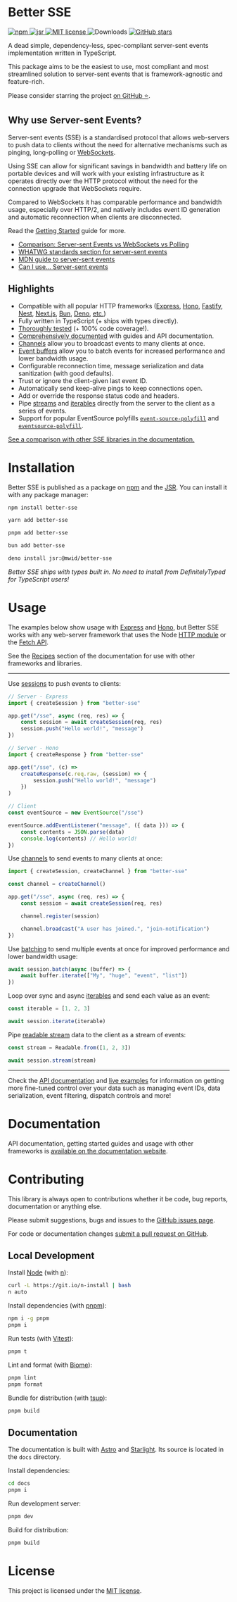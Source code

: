# Better SSE

<p>
    <a href="https://www.npmjs.com/package/better-sse">
        <img src="https://img.shields.io/npm/v/better-sse?color=blue&style=flat-square" alt="npm" />
    </a>
    <a href="https://jsr.io/@mwid/better-sse">
        <img src="https://jsr.io/badges/@mwid/better-sse" alt="jsr" />
    </a>
    <a href="https://github.com/MatthewWid/better-sse/blob/master/LICENSE">
        <img src="https://img.shields.io/npm/l/better-sse?color=green&style=flat-square" alt="MIT license" />
    </a>
	<img src="https://img.shields.io/npm/dt/better-sse?color=grey&style=flat-square" alt="Downloads" />
	<a href="https://github.com/MatthewWid/better-sse">
        <img src="https://img.shields.io/github/stars/MatthewWid/better-sse?style=social" alt="GitHub stars" />
    </a>
</p>

A dead simple, dependency-less, spec-compliant server-sent events implementation written in TypeScript.

This package aims to be the easiest to use, most compliant and most streamlined solution to server-sent events that is framework-agnostic and feature-rich.

Please consider starring the project [on GitHub ⭐](https://github.com/MatthewWid/better-sse).

## Why use Server-sent Events?

Server-sent events (SSE) is a standardised protocol that allows web-servers to push data to clients without the need for alternative mechanisms such as pinging, long-polling or [WebSockets](https://developer.mozilla.org/en-US/docs/Web/API/WebSockets_API).

Using SSE can allow for significant savings in bandwidth and battery life on portable devices and will work with your existing infrastructure as it operates directly over the HTTP protocol without the need for the connection upgrade that WebSockets require.

Compared to WebSockets it has comparable performance and bandwidth usage, especially over HTTP/2, and natively includes event ID generation and automatic reconnection when clients are disconnected.

Read the [Getting Started](https://matthewwid.github.io/better-sse/guides/getting-started/) guide for more.

* [Comparison: Server-sent Events vs WebSockets vs Polling](https://medium.com/dailyjs/a-comparison-between-websockets-server-sent-events-and-polling-7a27c98cb1e3)
* [WHATWG standards section for server-sent events](https://html.spec.whatwg.org/multipage/server-sent-events.html)
* [MDN guide to server-sent events](https://developer.mozilla.org/en-US/docs/Web/API/Server-sent_events)
* [Can I use... Server-sent events](https://caniuse.com/eventsource)

## Highlights

* Compatible with all popular HTTP frameworks ([Express](https://nodejs.org/api/http.html), [Hono](https://hono.dev/), [Fastify](https://fastify.dev/), [Nest](https://nestjs.com/), [Next.js](https://nextjs.org/), [Bun](https://bun.sh/docs/api/http), [Deno](https://docs.deno.com/runtime/fundamentals/http_server/), [etc.](https://matthewwid.github.io/better-sse/reference/recipes/))
* Fully written in TypeScript (+ ships with types directly).
* [Thoroughly tested](./src/Session.test.ts) (+ 100% code coverage!).
* [Comprehensively documented](https://matthewwid.github.io/better-sse) with guides and API documentation.
* [Channels](https://matthewwid.github.io/better-sse/guides/channels) allow you to broadcast events to many clients at once.
* [Event buffers](https://matthewwid.github.io/better-sse/guides/batching/) allow you to batch events for increased performance and lower bandwidth usage.
* Configurable reconnection time, message serialization and data sanitization (with good defaults).
* Trust or ignore the client-given last event ID.
* Automatically send keep-alive pings to keep connections open.
* Add or override the response status code and headers.
* Pipe [streams](https://nodejs.org/api/stream.html#stream_readable_streams) and [iterables](https://developer.mozilla.org/en-US/docs/Web/JavaScript/Guide/Iterators_and_Generators) directly from the server to the client as a series of events.
* Support for popular EventSource polyfills [`event-source-polyfill`](https://www.npmjs.com/package/event-source-polyfill) and [`eventsource-polyfill`](https://www.npmjs.com/package/eventsource-polyfill).

[See a comparison with other SSE libraries in the documentation.](https://matthewwid.github.io/better-sse/reference/comparison)

# Installation

Better SSE is published as a package on [npm](https://www.npmjs.com/package/better-sse) and the [JSR](https://jsr.io/@mwid/better-sse). You can install it with any package manager:

```sh
npm install better-sse
```

```sh
yarn add better-sse
```

```sh
pnpm add better-sse
```

```sh
bun add better-sse
```

```sh
deno install jsr:@mwid/better-sse
```

_Better SSE ships with types built in. No need to install from DefinitelyTyped for TypeScript users!_

# Usage

The examples below show usage with [Express](http://expressjs.com/) and [Hono](https://hono.dev/), but Better SSE works with any web-server framework that uses the Node [HTTP module](https://nodejs.org/api/http.html) or the [Fetch API](https://developer.mozilla.org/en-US/docs/Web/API/Fetch_API).

See the [Recipes](https://matthewwid.github.io/better-sse/reference/recipes/) section of the documentation for use with other frameworks and libraries.

---

Use [sessions](https://matthewwid.github.io/better-sse/guides/getting-started/#create-a-session) to push events to clients:

```typescript
// Server - Express
import { createSession } from "better-sse"

app.get("/sse", async (req, res) => {
	const session = await createSession(req, res)
	session.push("Hello world!", "message")
})
```

```typescript
// Server - Hono
import { createResponse } from "better-sse"

app.get("/sse", (c) =>
    createResponse(c.req.raw, (session) => {
        session.push("Hello world!", "message")
    })
)
```

```typescript
// Client
const eventSource = new EventSource("/sse")

eventSource.addEventListener("message", ({ data })) => {
	const contents = JSON.parse(data)
	console.log(contents) // Hello world!
})
```

Use [channels](https://matthewwid.github.io/better-sse/guides/channels/#create-a-channel) to send events to many clients at once:

```typescript
import { createSession, createChannel } from "better-sse"

const channel = createChannel()

app.get("/sse", async (req, res) => {
	const session = await createSession(req, res)

	channel.register(session)

	channel.broadcast("A user has joined.", "join-notification")
})
```

Use [batching](https://matthewwid.github.io/better-sse/guides/batching/) to send multiple events at once for improved performance and lower bandwidth usage:

```typescript
await session.batch(async (buffer) => {
    await buffer.iterate(["My", "huge", "event", "list"])
})
```

Loop over sync and async [iterables](https://matthewwid.github.io/better-sse/reference/api/#sessioniterate-iterable-iterable--asynciterable-options-object--promisevoid) and send each value as an event:

```typescript
const iterable = [1, 2, 3]

await session.iterate(iterable)
```

Pipe [readable stream](https://matthewwid.github.io/better-sse/reference/api/#sessionstream-stream-readable-options-object--promiseboolean) data to the client as a stream of events:

```typescript
const stream = Readable.from([1, 2, 3])

await session.stream(stream)
```

---

Check the [API documentation](https://matthewwid.github.io/better-sse/reference/api) and [live examples](./examples) for information on getting more fine-tuned control over your data such as managing event IDs, data serialization, event filtering, dispatch controls and more!

# Documentation

API documentation, getting started guides and usage with other frameworks is [available on the documentation website](https://matthewwid.github.io/better-sse/).

# Contributing

This library is always open to contributions whether it be code, bug reports, documentation or anything else.

Please submit suggestions, bugs and issues to the [GitHub issues page](https://github.com/MatthewWid/better-sse/issues).

For code or documentation changes [submit a pull request on GitHub](https://github.com/MatthewWid/better-sse/pulls).

## Local Development

Install [Node](https://nodejs.org/en) (with [n](https://github.com/tj/n)):

```bash
curl -L https://git.io/n-install | bash
n auto
```

Install dependencies (with [pnpm](https://pnpm.io/)):

```bash
npm i -g pnpm
pnpm i
```

Run tests (with [Vitest](https://vitest.dev/)):

```bash
pnpm t
```

Lint and format (with [Biome](https://biomejs.dev/)):

```bash
pnpm lint
pnpm format
```

Bundle for distribution (with [tsup](https://tsup.egoist.dev/)):

```bash
pnpm build
```

## Documentation

The documentation is built with [Astro](https://astro.build/) and [Starlight](https://starlight.astro.build/). Its source is located in the `docs` directory.

Install dependencies:

```bash
cd docs
pnpm i
```

Run development server:

```bash
pnpm dev
```

Build for distribution:

```bash
pnpm build
```

# License

This project is licensed under the [MIT license](https://opensource.org/license/mit/).
